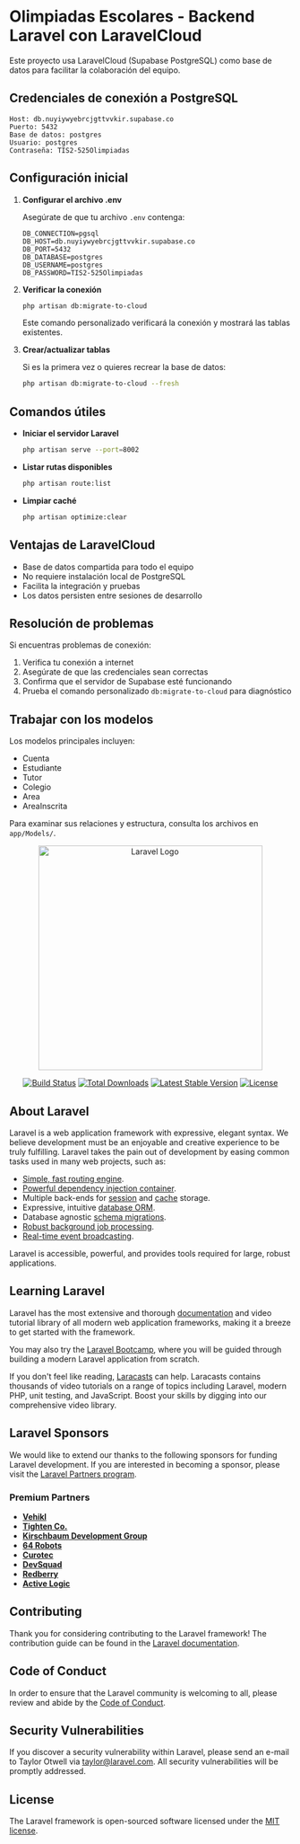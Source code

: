 # Olimpiadas Escolares - Backend Laravel con LaravelCloud

Este proyecto usa LaravelCloud (Supabase PostgreSQL) como base de datos para facilitar la colaboración del equipo.

## Credenciales de conexión a PostgreSQL

```
Host: db.nuyiywyebrcjgttvvkir.supabase.co
Puerto: 5432
Base de datos: postgres
Usuario: postgres
Contraseña: TIS2-525Olimpiadas
```

## Configuración inicial

1. **Configurar el archivo .env**

   Asegúrate de que tu archivo `.env` contenga:

   ```
   DB_CONNECTION=pgsql
   DB_HOST=db.nuyiywyebrcjgttvvkir.supabase.co
   DB_PORT=5432
   DB_DATABASE=postgres
   DB_USERNAME=postgres
   DB_PASSWORD=TIS2-525Olimpiadas
   ```

2. **Verificar la conexión**

   ```bash
   php artisan db:migrate-to-cloud
   ```

   Este comando personalizado verificará la conexión y mostrará las tablas existentes.

3. **Crear/actualizar tablas**

   Si es la primera vez o quieres recrear la base de datos:
   ```bash
   php artisan db:migrate-to-cloud --fresh
   ```

## Comandos útiles

- **Iniciar el servidor Laravel**
  ```bash
  php artisan serve --port=8002
  ```

- **Listar rutas disponibles**
  ```bash
  php artisan route:list
  ```

- **Limpiar caché**
  ```bash
  php artisan optimize:clear
  ```

## Ventajas de LaravelCloud

- Base de datos compartida para todo el equipo
- No requiere instalación local de PostgreSQL
- Facilita la integración y pruebas
- Los datos persisten entre sesiones de desarrollo

## Resolución de problemas

Si encuentras problemas de conexión:

1. Verifica tu conexión a internet
2. Asegúrate de que las credenciales sean correctas
3. Confirma que el servidor de Supabase esté funcionando
4. Prueba el comando personalizado `db:migrate-to-cloud` para diagnóstico

## Trabajar con los modelos

Los modelos principales incluyen:
- Cuenta
- Estudiante
- Tutor
- Colegio
- Area
- AreaInscrita

Para examinar sus relaciones y estructura, consulta los archivos en `app/Models/`.

<p align="center"><a href="https://laravel.com" target="_blank"><img src="https://raw.githubusercontent.com/laravel/art/master/logo-lockup/5%20SVG/2%20CMYK/1%20Full%20Color/laravel-logolockup-cmyk-red.svg" width="400" alt="Laravel Logo"></a></p>

<p align="center">
<a href="https://github.com/laravel/framework/actions"><img src="https://github.com/laravel/framework/workflows/tests/badge.svg" alt="Build Status"></a>
<a href="https://packagist.org/packages/laravel/framework"><img src="https://img.shields.io/packagist/dt/laravel/framework" alt="Total Downloads"></a>
<a href="https://packagist.org/packages/laravel/framework"><img src="https://img.shields.io/packagist/v/laravel/framework" alt="Latest Stable Version"></a>
<a href="https://packagist.org/packages/laravel/framework"><img src="https://img.shields.io/packagist/l/laravel/framework" alt="License"></a>
</p>

## About Laravel

Laravel is a web application framework with expressive, elegant syntax. We believe development must be an enjoyable and creative experience to be truly fulfilling. Laravel takes the pain out of development by easing common tasks used in many web projects, such as:

- [Simple, fast routing engine](https://laravel.com/docs/routing).
- [Powerful dependency injection container](https://laravel.com/docs/container).
- Multiple back-ends for [session](https://laravel.com/docs/session) and [cache](https://laravel.com/docs/cache) storage.
- Expressive, intuitive [database ORM](https://laravel.com/docs/eloquent).
- Database agnostic [schema migrations](https://laravel.com/docs/migrations).
- [Robust background job processing](https://laravel.com/docs/queues).
- [Real-time event broadcasting](https://laravel.com/docs/broadcasting).

Laravel is accessible, powerful, and provides tools required for large, robust applications.

## Learning Laravel

Laravel has the most extensive and thorough [documentation](https://laravel.com/docs) and video tutorial library of all modern web application frameworks, making it a breeze to get started with the framework.

You may also try the [Laravel Bootcamp](https://bootcamp.laravel.com), where you will be guided through building a modern Laravel application from scratch.

If you don't feel like reading, [Laracasts](https://laracasts.com) can help. Laracasts contains thousands of video tutorials on a range of topics including Laravel, modern PHP, unit testing, and JavaScript. Boost your skills by digging into our comprehensive video library.

## Laravel Sponsors

We would like to extend our thanks to the following sponsors for funding Laravel development. If you are interested in becoming a sponsor, please visit the [Laravel Partners program](https://partners.laravel.com).

### Premium Partners

- **[Vehikl](https://vehikl.com/)**
- **[Tighten Co.](https://tighten.co)**
- **[Kirschbaum Development Group](https://kirschbaumdevelopment.com)**
- **[64 Robots](https://64robots.com)**
- **[Curotec](https://www.curotec.com/services/technologies/laravel/)**
- **[DevSquad](https://devsquad.com/hire-laravel-developers)**
- **[Redberry](https://redberry.international/laravel-development/)**
- **[Active Logic](https://activelogic.com)**

## Contributing

Thank you for considering contributing to the Laravel framework! The contribution guide can be found in the [Laravel documentation](https://laravel.com/docs/contributions).

## Code of Conduct

In order to ensure that the Laravel community is welcoming to all, please review and abide by the [Code of Conduct](https://laravel.com/docs/contributions#code-of-conduct).

## Security Vulnerabilities

If you discover a security vulnerability within Laravel, please send an e-mail to Taylor Otwell via [taylor@laravel.com](mailto:taylor@laravel.com). All security vulnerabilities will be promptly addressed.

## License

The Laravel framework is open-sourced software licensed under the [MIT license](https://opensource.org/licenses/MIT).
